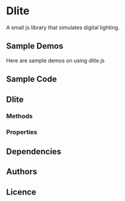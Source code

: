 # Dlite

A small js library that simulates digital lighting.

## Sample Demos

Here are sample demos on using dlite.js

## Sample Code

## Dlite

### Methods

### Properties

## Dependencies

## Authors

## Licence